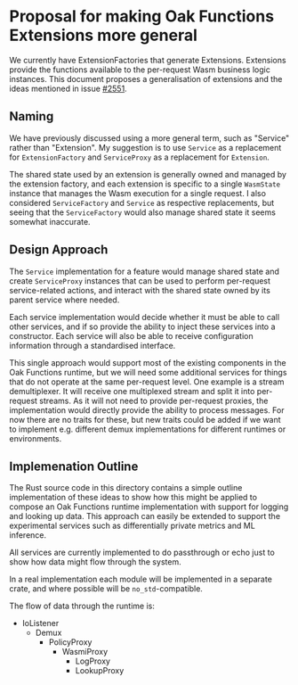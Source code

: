 # Proposal for making Oak Functions Extensions more general

We currently have ExtensionFactories that generate Extensions. Extensions
provide the functions available to the per-request Wasm business logic
instances. This document proposes a generalisation of extensions and the ideas
mentioned in issue [#2551](https://github.com/project-oak/oak/issues/2551).

## Naming

We have previously discussed using a more general term, such as "Service" rather
than "Extension". My suggestion is to use `Service` as a replacement for
`ExtensionFactory` and `ServiceProxy` as a replacement for `Extension`.

The shared state used by an extension is generally owned and managed by the
extension factory, and each extension is specific to a single `WasmState`
instance that manages the Wasm execution for a single request. I also considered
`ServiceFactory` and `Service` as respective replacements, but seeing that the
`ServiceFactory` would also manage shared state it seems somewhat inaccurate.

## Design Approach

The `Service` implementation for a feature would manage shared state and create
`ServiceProxy` instances that can be used to perform per-request service-related
actions, and interact with the shared state owned by its parent service where
needed.

Each service implementation would decide whether it must be able to call other
services, and if so provide the ability to inject these services into a
constructor. Each service will also be able to receive configuration information
through a standardised interface.

This single approach would support most of the existing components in the Oak
Functions runtime, but we will need some additional services for things that do
not operate at the same per-request level. One example is a stream
demultiplexer. It will receive one multiplexed stream and split it into
per-request streams. As it will not need to provide per-request proxies, the
implementation would directly provide the ability to process messages. For now
there are no traits for these, but new traits could be added if we want to
implement e.g. different demux implementations for different runtimes or
environments.

## Implemenation Outline

The Rust source code in this directory contains a simple outline implementation
of these ideas to show how this might be applied to compose an Oak Functions
runtime implementation with support for logging and looking up data. This
approach can easily be extended to support the experimental services such as
differentially private metrics and ML inference.

All services are currently implemented to do passthrough or echo just to show
how data might flow through the system.

In a real implementation each module will be implemented in a separate crate,
and where possible will be `no_std`-compatible.

The flow of data through the runtime is:

- IoListener
  - Demux
    - PolicyProxy
      - WasmiProxy
        - LogProxy
        - LookupProxy

